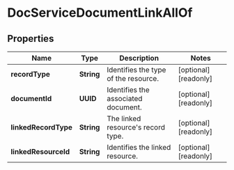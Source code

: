 

# DocServiceDocumentLinkAllOf


## Properties

Name | Type | Description | Notes
------------ | ------------- | ------------- | -------------
**recordType** | **String** | Identifies the type of the resource. |  [optional] [readonly]
**documentId** | **UUID** | Identifies the associated document. |  [optional] [readonly]
**linkedRecordType** | **String** | The linked resource&#39;s record type. |  [optional] [readonly]
**linkedResourceId** | **String** | Identifies the linked resource. |  [optional] [readonly]



